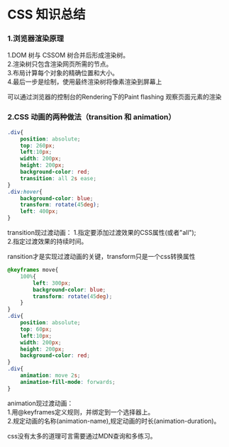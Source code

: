 # CSS 知识总结
### 1.浏览器渲染原理

1.DOM 树与 CSSOM 树合并后形成渲染树。  
2.渲染树只包含渲染网页所需的节点。  
3.布局计算每个对象的精确位置和大小。  
4.最后一步是绘制，使用最终渲染树将像素渲染到屏幕上  

可以通过浏览器的控制台的Rendering下的Paint flashing 观察页面元素的渲染

### 2.CSS 动画的两种做法（transition 和 animation）
```css
.div{
    position: absolute;
    top: 260px;
    left:10px;
    width: 200px;
    height: 200px;
    background-color: red;
    transition: all 2s ease;
}
.div:hover{
    background-color: blue;
    transform: rotate(45deg);
    left: 400px;
}
```
 transition现过渡动画：
 1.指定要添加过渡效果的CSS属性(或者"all");  
 2.指定过渡效果的持续时间。
 
ransition才是实现过渡动画的关键，transform只是一个css转换属性


```css
@keyframes move{
    100%{
        left: 300px;
        background-color: blue;
        transform: rotate(45deg);
    }
}
.div{
    position: absolute;
    top: 60px;
    left:10px;
    width: 200px;
    height: 200px;
    background-color: red;
}
.div{
    animation: move 2s;
    animation-fill-mode: forwards;
}

```

animation现过渡动画：  
1.用@keyframes定义规则，并绑定到一个选择器上。  
2.规定动画的名称(animation-name),规定动画的时长(animation-duration)。

css没有太多的道理可言需要通过MDN查询和多练习。



